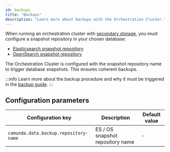```yaml
---
id: backups
title: "Backups"
description: "Learn more about backups with the Orchestration Cluster."
---
```


When running an orchestration cluster with [secondary storage](/self-managed/components/orchestration-cluster/core-settings/configuration/properties.md#secondary-storage), you must configure a snapshot repository in your chosen database:

- [Elasticsearch snapshot repository](https://www.elastic.co/guide/en/elasticsearch/reference/current/snapshot-restore.html)
- [OpenSearch snapshot repository](https://docs.opensearch.org/docs/latest/tuning-your-cluster/availability-and-recovery/snapshots/snapshot-restore/)

The Orchestration Cluster is configured with the snapshot repository name to trigger database snapshots. This ensures coherent backups.

:::info
Learn more about the backup procedure and why it must be triggered in the [backup guide](/self-managed/operational-guides/backup-restore/backup-and-restore.md).
:::

## Configuration parameters

| Configuration key                     | Description                      | Default value |
| ------------------------------------- | -------------------------------- | ------------- |
| `camunda.data.backup.repository-name` | ES / OS snapshot repository name | -             |
